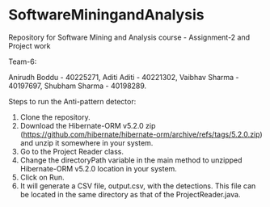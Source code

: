 # SoftwareMiningandAnalysis
Repository for Software Mining and Analysis course - Assignment-2 and Project work

Team-6:

Anirudh Boddu	- 40225271,
Aditi Aditi	- 40221302,
Vaibhav Sharma - 40197697,
Shubham Sharma - 40198289.


Steps to run the Anti-pattern detector:
1. Clone the repository.
2. Download the Hibernate-ORM v5.2.0 zip (https://github.com/hibernate/hibernate-orm/archive/refs/tags/5.2.0.zip) and unzip it somewhere in your system.
3. Go to the Project Reader class.
4. Change the directoryPath variable in the main method to unzipped Hibernate-ORM v5.2.0 location in your system.
5. Click on Run.
6. It will generate a CSV file, output.csv, with the detections. This file can be located in the same directory as that of the ProjectReader.java. 

